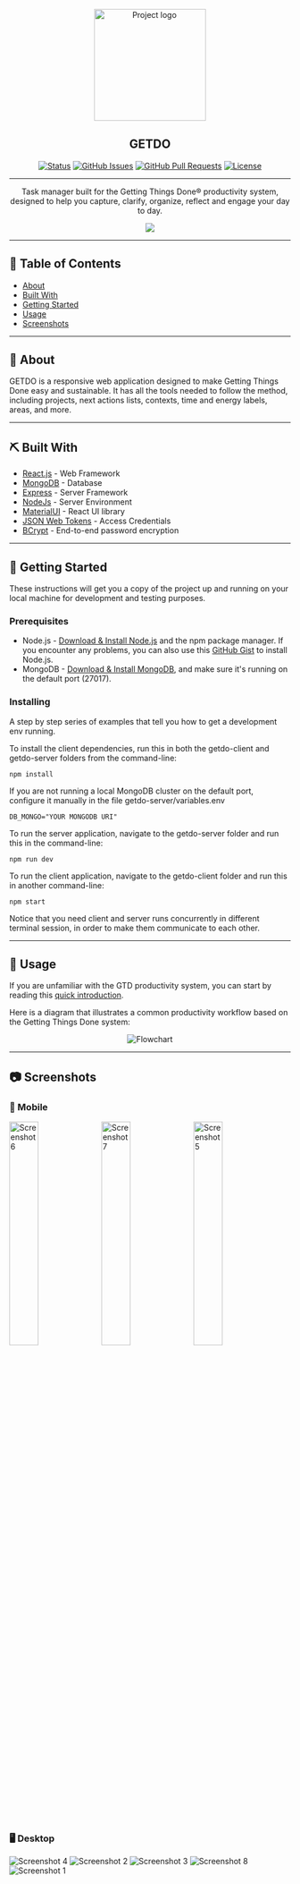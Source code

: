<p align="center">
 <img width=200px height=200px src="./readme-assets/splashhd.png" alt="Project logo">
</p>

<h2 align="center">GETDO</h2>

<div align="center">

  [![Status](https://img.shields.io/badge/status-active-success.svg)]() 
  [![GitHub Issues](https://img.shields.io/github/issues/crisemcon/Getdo.svg)](https://github.com/crisemcon/Getdo)
  [![GitHub Pull Requests](https://img.shields.io/github/issues-pr/crisemcon/Getdo.svg)](https://github.com/crisemcon/Getdo/pulls)
  [![License](https://img.shields.io/badge/license-MIT-blue.svg)](/LICENSE)

</div>

---

<p align="center"> Task manager built for the Getting Things Done® productivity system, designed to help you capture, clarify, organize, reflect and engage your day to day.
    <br> 
</p>
<p align="center">
<img src="./readme-assets/Demo.gif">
</p>


---
## 📝 Table of Contents
- [About](#about)
- [Built With](#built_with)
- [Getting Started](#getting_started)
- [Usage](#usage)
- [Screenshots](#screenshots)
<!--- [Deployment](#deployment)-->
<!--
- [TODO](../TODO.md)
- [Contributing](../CONTRIBUTING.md)
- [Authors](#authors)
- [Acknowledgments](#acknowledgement)
-->

---
## 🧐 About <a name = "about"></a>
GETDO is a responsive web application designed to make Getting Things Done easy and sustainable. It has all the tools needed to follow the method, including projects, next actions lists, contexts, time and energy labels, areas, and more. 

---
## ⛏️ Built With <a name = "built_with"></a>
- [React.js](https://reactjs.org//) - Web Framework
- [MongoDB](https://www.mongodb.com/) - Database
- [Express](https://expressjs.com/) - Server Framework
- [NodeJs](https://nodejs.org/en/) - Server Environment
- [MaterialUI](https://mui.com/) - React UI library
- [JSON Web Tokens](https://jwt.io/) - Access Credentials
- [BCrypt](https://github.com/kelektiv/node.bcrypt.js) - End-to-end password encryption

---
## 🏁 Getting Started <a name = "getting_started"></a>
These instructions will get you a copy of the project up and running on your local machine for development and testing purposes.<!-- See [deployment](#deployment) for notes on how to deploy the project on a live system. -->


### Prerequisites

- Node.js - [Download & Install Node.js](https://nodejs.org/en/download/) and the npm package manager. If you encounter any problems, you can also use this [GitHub Gist](https://gist.github.com/isaacs/579814) to install Node.js.
- MongoDB - [Download & Install MongoDB](http://www.mongodb.org/downloads), and make sure it's running on the default port (27017).


### Installing
A step by step series of examples that tell you how to get a development env running.

To install the client dependencies, run this in both the getdo-client and getdo-server folders from the command-line:

```
npm install
```

If you are not running a local MongoDB cluster on the default port, configure it manually in the file getdo-server/variables.env

```
DB_MONGO="YOUR MONGODB URI"
```

To run the server application, navigate to the getdo-server folder and run this in the command-line:
```
npm run dev
```
To run the client application, navigate to the getdo-client folder and run this in another command-line:
```
npm start
```

Notice that you need client and server runs concurrently in different terminal session, in order to make them communicate to each other.

<!--
## 🔧 Running the tests <a name = "tests"></a>
Explain how to run the automated tests for this system.

### Break down into end to end tests
Explain what these tests test and why

```
Give an example
```

### And coding style tests
Explain what these tests test and why

```
Give an example
```
-->
---
## 🎈 Usage <a name="usage"></a>
If you are unfamiliar with the GTD productivity system, you can start by reading this [quick introduction](https://www.asianefficiency.com/task-management/gtd-intro/).

Here is a diagram that illustrates a common productivity workflow based on the Getting Things Done system:

<p align="center">
 <img src="./readme-assets/GETDO_flowchart.png" alt="Flowchart">
</p>

---
## 📷 Screenshots <a name="screenshots"></a>

### 📱 Mobile
<div>
    <img src="./readme-assets/Screenshot6.png" alt="Screenshot 6" width="32%">
    <img src="./readme-assets/Screenshot7.png" alt="Screenshot 7" width="32%">
    <img src="./readme-assets/Screenshot5.png" alt="Screenshot 5" width="32%">
</div>

### 🖥 Desktop
<div>
    <img src="./readme-assets/Screenshot4.png" alt="Screenshot 4">
    <img src="./readme-assets/Screenshot2.png" alt="Screenshot 2">
    <img src="./readme-assets/Screenshot3.png" alt="Screenshot 3">
    <img src="./readme-assets/Screenshot8.png" alt="Screenshot 8">
    <img src="./readme-assets/Screenshot1.png" alt="Screenshot 1" >
</div>

<!--## 🚀 Deployment <a name = "deployment"></a>
Add additional notes about how to deploy this on a live system.
-->


<!-- 
## ✍️ Authors <a name = "authors"></a>
- [@crisemcon](https://github.com/crisemcon)

See also the list of [contributors](https://github.com/kylelobo/The-Documentation-Compendium/contributors) who participated in this project. 

## 🎉 Acknowledgements <a name = "acknowledgement"></a>
- Hat tip to anyone whose code was used
- Inspiration
- References

-->